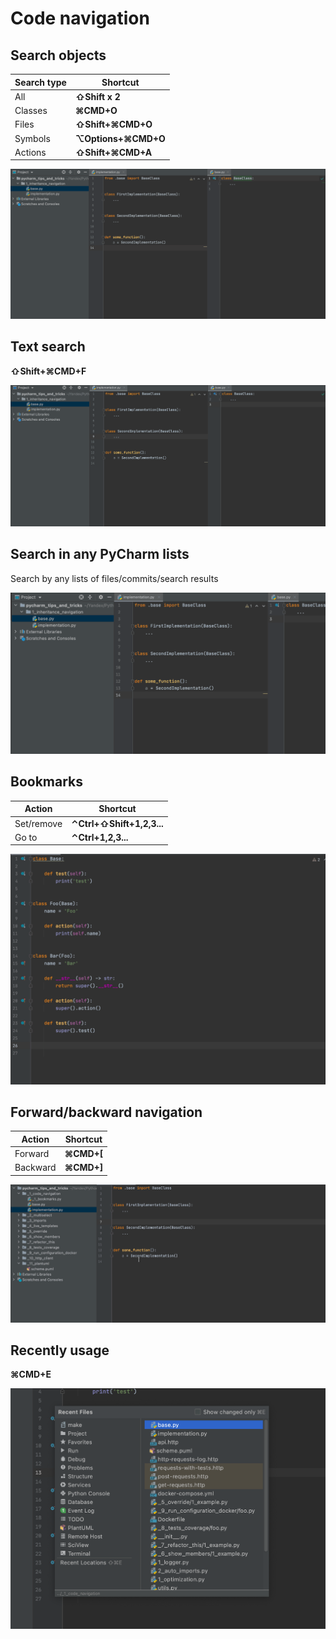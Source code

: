 # Code navigation

## Search objects

|Search type|Shortcut            |
|-----------|--------------------|
|All        |**⇧Shift x 2**      |
|Classes    |**⌘CMD+O**          |
|Files      |**⇧Shift+⌘CMD+O**   |
|Symbols    |**⌥Options+⌘CMD+O** |
|Actions    |**⇧Shift+⌘CMD+A**   |


![example](static/image18.gif)


## Text search

**⇧Shift+⌘CMD+F**

![example](static/image17.gif)


## Search in any PyCharm lists

Search by any lists of files/commits/search results

![example](static/image12.gif)


## Bookmarks

|Action     |Shortcut                  |
|-----------|--------------------------|
|Set/remove |**⌃Ctrl+⇧Shift+1,2,3...** |
|Go to      |**⌃Ctrl+1,2,3...**        |

![example](static/image21.gif)


## Forward/backward navigation

|Action     |Shortcut   |
|-----------|-----------|
|Forward    |**⌘CMD+[** |
|Backward   |**⌘CMD+]** |


![example](static/image14.gif)


## Recently usage

**⌘CMD+E**

![example](static/image11.png)
